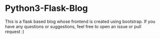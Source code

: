 # Python3-Flask-Blog
This is a flask based blog whose frontend is created using bootstrap.
If you have any questions or suggestions, feel free to open an issue or pull request :)
